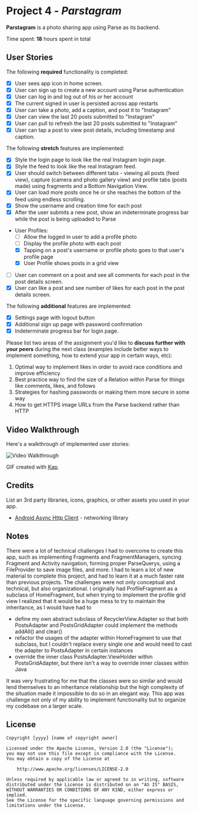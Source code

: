 # Project 4 - *Parstagram*

**Parstagram** is a photo sharing app using Parse as its backend.

Time spent: **18** hours spent in total

## User Stories

The following **required** functionality is completed:

- [X] User sees app icon in home screen.
- [X] User can sign up to create a new account using Parse authentication
- [X] User can log in and log out of his or her account
- [X] The current signed in user is persisted across app restarts
- [X] User can take a photo, add a caption, and post it to "Instagram"
- [X] User can view the last 20 posts submitted to "Instagram"
- [X] User can pull to refresh the last 20 posts submitted to "Instagram"
- [X] User can tap a post to view post details, including timestamp and caption.

The following **stretch** features are implemented:

- [X] Style the login page to look like the real Instagram login page.
- [X] Style the feed to look like the real Instagram feed.
- [X] User should switch between different tabs - viewing all posts (feed view), capture (camera and photo gallery view) and profile tabs (posts made) using fragments and a Bottom Navigation View.
- [X] User can load more posts once he or she reaches the bottom of the feed using endless scrolling.
- [X] Show the username and creation time for each post
- [X] After the user submits a new post, show an indeterminate progress bar while the post is being uploaded to Parse
- User Profiles:
  - [ ] Allow the logged in user to add a profile photo
  - [ ] Display the profile photo with each post
  - [X] Tapping on a post's username or profile photo goes to that user's profile page
  - [X] User Profile shows posts in a grid view
- [ ] User can comment on a post and see all comments for each post in the post details screen.
- [X] User can like a post and see number of likes for each post in the post details screen.

The following **additional** features are implemented:

- [X] Settings page with logout button
- [X] Additional sign up page with password confirmation
- [X] Indeterminate progress bar for login page.

Please list two areas of the assignment you'd like to **discuss further with your peers** during the next class (examples include better ways to implement something, how to extend your app in certain ways, etc):

1. Optimal way to implement likes in order to avoid race conditions and improve efficiency
2. Best practice way to find the size of a Relation within Parse for things like comments, likes, and follows
3. Strategies for hashing passwords or making them more secure in some way
4. How to get HTTPS image URLs from the Parse backend rather than HTTP

## Video Walkthrough

Here's a walkthrough of implemented user stories:

<img src='./walkthrough.gif' title='Video Walkthrough' width='' alt='Video Walkthrough' />

GIF created with [Kap](https://getkap.co).

## Credits

List an 3rd party libraries, icons, graphics, or other assets you used in your app.

- [Android Async Http Client](http://loopj.com/android-async-http/) - networking library


## Notes

There were a lot of technical challenges I had to overcome to create this app, such as implementing Fragments and FragmentManagers, syncing Fragment and Activity navigation, forming proper ParseQuerys, using a FileProvider to save image files, and more. I had to learn a lot of new material to complete this project, and had to learn it at a much faster rate than previous projects. The challenges were not only conceptual and technical, but also organizational. I originally had ProfileFragment as a subclass of HomeFragment, but when trying to implement the profile grid view I realized that it would be a huge mess to try to maintain the inheritance, as I would have had to
- define my own abstract subclass of RecyclerView.Adapter so that both PostsAdapter and PostsGridAdapter could implement the methods addAll() and clear()
- refactor the usages of the adapter within HomeFragment to use that subclass, but I couldn't replace every single one and would need to cast the adapter to PostsAdapter in certain instances
- override the inner class PostsAdapter.ViewHolder within PostsGridAdapter, but there isn't a way to override inner classes within Java

It was very frustrating for me that the classes were so similar and would lend themselves to an inheritance relationship but the high complexity of the situation made it impossible to do so in an elegant way. This app was challenge not only of my ability to implement functionality but to organize my codebase on a larger scale.

## License

    Copyright [yyyy] [name of copyright owner]

    Licensed under the Apache License, Version 2.0 (the "License");
    you may not use this file except in compliance with the License.
    You may obtain a copy of the License at

        http://www.apache.org/licenses/LICENSE-2.0

    Unless required by applicable law or agreed to in writing, software
    distributed under the License is distributed on an "AS IS" BASIS,
    WITHOUT WARRANTIES OR CONDITIONS OF ANY KIND, either express or implied.
    See the License for the specific language governing permissions and
    limitations under the License.
